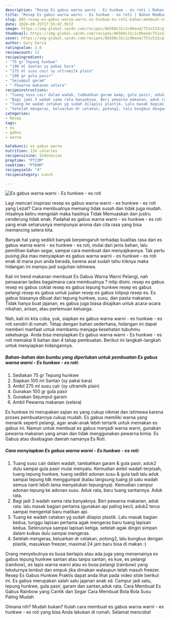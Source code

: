 ```yaml
---
description: "Resep Es gabus warna warni - Es hunkwe - es roti | Bahan Membuat Es gabus warna warni - Es hunkwe - es roti Yang Sedap"
title: "Resep Es gabus warna warni - Es hunkwe - es roti | Bahan Membuat Es gabus warna warni - Es hunkwe - es roti Yang Sedap"
slug: 685-resep-es-gabus-warna-warni-es-hunkwe-es-roti-bahan-membuat-es-gabus-warna-warni-es-hunkwe-es-roti-yang-sedap
date: 2020-09-25T17:55:07.957Z
image: https://img-global.cpcdn.com/recipes/86568c31c1c0bea4/751x532cq70/es-gabus-warna-warni-es-hunkwe-es-roti-foto-resep-utama.jpg
thumbnail: https://img-global.cpcdn.com/recipes/86568c31c1c0bea4/751x532cq70/es-gabus-warna-warni-es-hunkwe-es-roti-foto-resep-utama.jpg
cover: https://img-global.cpcdn.com/recipes/86568c31c1c0bea4/751x532cq70/es-gabus-warna-warni-es-hunkwe-es-roti-foto-resep-utama.jpg
author: Gary Garza
ratingvalue: 3.8
reviewcount: 12
recipeingredient:
- "75 gr Tepung hunkwe"
- "100 ml Santan sy pakai kara"
- "275 ml susu cair sy ultramilk plain"
- "100 gr gula pasir"
- "Sejumput garam"
- " Pewarna makanan selera"
recipeinstructions:
- "Tuang susu cair dalam wadah, tambahkan garam &amp; gula pasir, aduk2 dulu sampai gula pasir mulai menyatu. Kemudian ambil wadah terpisah, tuang tepung hunkwe, tuang sedikit adonan susu &amp; gula tadi lalu aduk sampai tepung tdk menggumpal (kalau langsung tuang jd satu wadah semua nanti lebih lama menyatukan tepungnya). Kemudian campur adonan tepung ke adonan susu. Aduk rata, baru tuang santannya. Aduk rata."
- "Bagi jadi 3 wadah sama rata banyaknya. Beri pewarna makanan, aduk rata. lalu masak bagian pertama (gunakan api paling kecil, aduk2 terus sampai mengental baru matikan api."
- "Tuang ke wadah cetakan yg sudah dilapisi plastik. Lalu masak bagian kedua, tunggu lapisan pertama agak mengeras baru tuang lapisan kedua. Seterusnya sampai lapisan ketiga. setelah agak dingin simpan dalam kulkas dulu sampai mengeras."
- "Setelah mengeras, keluarkan dr cetakan, potong2, lalu bungkus dengan plastik, masukkan freezer, maximal 24 jam baru bisa di makan :)"
categories:
- Resep
tags:
- es
- gabus
- warna

katakunci: es gabus warna 
nutrition: 134 calories
recipecuisine: Indonesian
preptime: "PT13M"
cooktime: "PT60M"
recipeyield: "4"
recipecategory: Lunch

---
```



![Es gabus warna warni - Es hunkwe - es roti](https://img-global.cpcdn.com/recipes/86568c31c1c0bea4/751x532cq70/es-gabus-warna-warni-es-hunkwe-es-roti-foto-resep-utama.jpg)

Lagi mencari inspirasi resep es gabus warna warni - es hunkwe - es roti yang Lezat? Cara membuatnya memang tidak susah dan tidak juga mudah. misalnya keliru mengolah maka hasilnya Tidak Memuaskan dan justru cenderung tidak enak. Padahal es gabus warna warni - es hunkwe - es roti yang enak seharusnya mempunyai aroma dan cita rasa yang bisa memancing selera kita.

Banyak hal yang sedikit banyak berpengaruh terhadap kualitas rasa dari es gabus warna warni - es hunkwe - es roti, mulai dari jenis bahan, lalu pemilihan bahan segar, sampai cara membuat dan menyajikannya. Tak perlu pusing jika mau menyiapkan es gabus warna warni - es hunkwe - es roti enak di mana pun anda berada, karena asal sudah tahu triknya maka hidangan ini mampu jadi suguhan istimewa.

Kali ini trend makanan membuat Es Gabus Warna Warni Pelangi, nah penasaran ladies bagaimana cara membuatnya ? intip disini. resep es gabus resep es gabus coklat resep es gabus tepung hunkwe resep es gabus pelangi resep es gabus untuk jualan resep es gabus lolipop resep es. Es gabus biasanya dibuat dari tepung hunkwe, susu, dan pasta makanan. Tidak hanya buat jajanan, es gabus juga biasa disajikan untuk acara-acara nikahan, arisan, atau pertemuan keluarga.


Nah, kali ini kita coba, yuk, siapkan es gabus warna warni - es hunkwe - es roti sendiri di rumah. Tetap dengan bahan sederhana, hidangan ini dapat memberi manfaat untuk membantu menjaga kesehatan tubuhmu sekeluarga. Anda bisa menyiapkan Es gabus warna warni - Es hunkwe - es roti memakai 6 bahan dan 4 tahap pembuatan. Berikut ini langkah-langkah untuk menyiapkan hidangannya.

<!--inarticleads1-->

##### Bahan-bahan dan bumbu yang diperlukan untuk pembuatan Es gabus warna warni - Es hunkwe - es roti:

1. Sediakan 75 gr Tepung hunkwe
1. Siapkan 100 ml Santan (sy pakai kara)
1. Ambil 275 ml susu cair (sy ultramilk plain)
1. Gunakan 100 gr gula pasir
1. Gunakan Sejumput garam
1. Ambil  Pewarna makanan (selera)


Es hunkwe ini merupakan sajian es yang cukup nikmat dan istimewa karena proses pembuatannya cukup mudah. Es gabus memiliki warna yang menarik seperti pelangi, agar anak-anak lebih tertarik untuk memakan es gabus ini. Namun untuk membuat es gabus menjadi warna warni, gunakan pewarna makanan yang aman dan tidak menggunakan pewarna kimia. Es Gabus atau disebagian daerah namanya Es Roti. 

<!--inarticleads2-->

##### Cara menyiapkan Es gabus warna warni - Es hunkwe - es roti:

1. Tuang susu cair dalam wadah, tambahkan garam &amp; gula pasir, aduk2 dulu sampai gula pasir mulai menyatu. Kemudian ambil wadah terpisah, tuang tepung hunkwe, tuang sedikit adonan susu &amp; gula tadi lalu aduk sampai tepung tdk menggumpal (kalau langsung tuang jd satu wadah semua nanti lebih lama menyatukan tepungnya). Kemudian campur adonan tepung ke adonan susu. Aduk rata, baru tuang santannya. Aduk rata.
1. Bagi jadi 3 wadah sama rata banyaknya. Beri pewarna makanan, aduk rata. lalu masak bagian pertama (gunakan api paling kecil, aduk2 terus sampai mengental baru matikan api.
1. Tuang ke wadah cetakan yg sudah dilapisi plastik. Lalu masak bagian kedua, tunggu lapisan pertama agak mengeras baru tuang lapisan kedua. Seterusnya sampai lapisan ketiga. setelah agak dingin simpan dalam kulkas dulu sampai mengeras.
1. Setelah mengeras, keluarkan dr cetakan, potong2, lalu bungkus dengan plastik, masukkan freezer, maximal 24 jam baru bisa di makan :)


Orang menyebutnya es busa berlapis atau ada juga yang menamainya es gabus tepung hunkwe santan atau tanpa santan, es kue, es pelangi (rainbow), es lapis warna warni atau es busa pelangi (rainbow) yang teksturnya lembut dan empuk jika dimakan walaupun telah masuh freezer. Resep Es Gabus Hunkwe Praktis dapat anda lihat pada video slide berikut ini. Es gabus merupakan salah satu jajanan anak sd. Campur jadi satu, tepung hunkwe, gula pasir, garam dan santan,aduk rata. Cara Membuat Es Gabus Rainbow yang Cantik dan Segar Cara Membuat Bola Bola Susu Paling Mudah 

Gimana nih? Mudah bukan? Itulah cara membuat es gabus warna warni - es hunkwe - es roti yang bisa Anda lakukan di rumah. Selamat mencoba!
